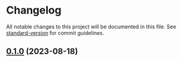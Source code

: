 # Changelog

All notable changes to this project will be documented in this file. See [standard-version](https://github.com/conventional-changelog/standard-version) for commit guidelines.

## [0.1.0](https://github.com/Clover-You/wisdom-mall-web/compare/v0.0.2...v0.1.0) (2023-08-18)
